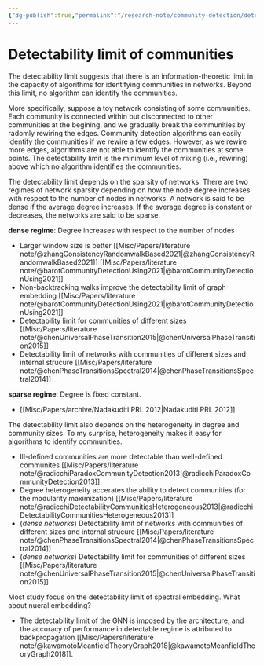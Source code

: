 ```yaml
---
{"dg-publish":true,"permalink":"/research-note/community-detection/detectability-limit-of-communities/","dgPassFrontmatter":true}
---
```



# Detectability limit of communities

The detectability limit suggests that there is an information-theoretic limit in the capacity of algorithms for identifying communities in networks. Beyond this limit, no algorithm can identify the communities. 

More specifically, suppose a toy network consisting of some communities. Each community is connected within but disconnected to other communities at the begining, and we gradually break the communities by radomly rewiring the edges. Community detection algorithms can easily identify the communities if we rewire a few edges. However, as we rewire more edges, algorithms are not able to identify the communities at some points. The detectability limit is the minimum level of mixing (i.e., rewiring) above which no algorithm identifies the communities. 

The detectability limit depends on the sparsity of networks. There are two regimes of network sparsity depending on how the node degree increases with respect to the number of nodes in networks. A network is said to be dense if the average degree increases. If the average degree is constant or decreases, the networks are said to be sparse. 

**dense regime**: Degree increases with respect to the number of nodes
- Larger window size is better [[Misc/Papers/literature note/@zhangConsistencyRandomwalkBased2021\|@zhangConsistencyRandomwalkBased2021]] [[Misc/Papers/literature note/@barotCommunityDetectionUsing2021\|@barotCommunityDetectionUsing2021]]
- Non-backtracking walks improve the detectability limit of graph embedding [[Misc/Papers/literature note/@barotCommunityDetectionUsing2021\|@barotCommunityDetectionUsing2021]]
- Detectability limit for communities of different sizes [[Misc/Papers/literature note/@chenUniversalPhaseTransition2015\|@chenUniversalPhaseTransition2015]]
- Detectability limit of networks with communities of different sizes and internal strucure [[Misc/Papers/literature note/@chenPhaseTransitionsSpectral2014\|@chenPhaseTransitionsSpectral2014]]

**sparse regime**: Degree is fixed constant. 
- [[Misc/Papers/archive/Nadakuditi PRL 2012\|Nadakuditi PRL 2012]]


The detectability limit also depends on the heterogeneity in degree and community sizes. To my surprise, heterogeneity makes it easy for algorithms to identify communities.

- Ill-defined communities are more detectable than well-defined communites [[Misc/Papers/literature note/@radicchiParadoxCommunityDetection2013\|@radicchiParadoxCommunityDetection2013]]
- Degree heterogeneity accerates the ability to detect communities (for the modularity maximization) [[Misc/Papers/literature note/@radicchiDetectabilityCommunitiesHeterogeneous2013\|@radicchiDetectabilityCommunitiesHeterogeneous2013]]
- (*dense networks*) Detectability limit of networks with communities of different sizes and internal strucure [[Misc/Papers/literature note/@chenPhaseTransitionsSpectral2014\|@chenPhaseTransitionsSpectral2014]]
-  (*dense networks*) Detectability limit for communities of different sizes [[Misc/Papers/literature note/@chenUniversalPhaseTransition2015\|@chenUniversalPhaseTransition2015]]

Most study focus on the detectability limit of spectral embedding. What about nueral embedding?

-  The detectability limit of the GNN is imposed by the architecture, and the accuracy of performance in detectable regime is attributed to backpropagation [[Misc/Papers/literature note/@kawamotoMeanfieldTheoryGraph2018\|@kawamotoMeanfieldTheoryGraph2018]].  